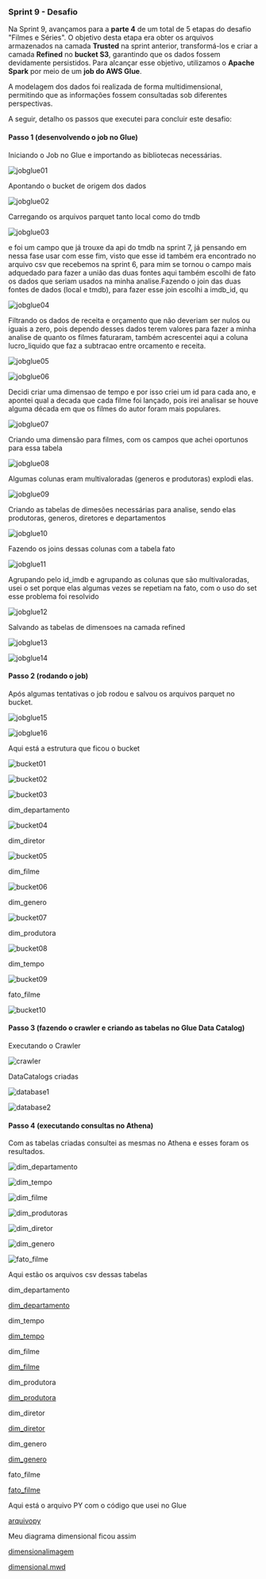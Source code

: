 ### Sprint 9 - Desafio

Na Sprint 9, avançamos para a **parte 4** de um total de 5 etapas do desafio "Filmes e Séries". O objetivo desta etapa era obter os arquivos armazenados na camada **Trusted** na sprint anterior, transformá-los e criar a camada **Refined** no **bucket S3**, garantindo que os dados fossem devidamente persistidos. Para alcançar esse objetivo, utilizamos o **Apache Spark** por meio de um **job do AWS Glue**.

A modelagem dos dados foi realizada de forma multidimensional, permitindo que as informações fossem consultadas sob diferentes perspectivas.

A seguir, detalho os passos que executei para concluir este desafio:

#### Passo 1 (desenvolvendo o job no Glue)

Iniciando o Job no Glue e importando as bibliotecas necessárias.

![jobglue01](../Evidencias/codigo/codigo01.png)

Apontando o bucket de origem dos dados 

![jobglue02](../Evidencias/codigo/codigo02.png)

Carregando os arquivos parquet tanto local como do tmdb

![jobglue03](../Evidencias/codigo/codigo03.png)

e foi um campo que já trouxe da api do tmdb na sprint 7, já pensando em nessa fase usar com esse fim, visto que esse id também era encontrado no arquivo csv que recebemos na sprint 6, para mim se tornou o campo mais adquedado para fazer a união das duas fontes aqui também escolhi de fato os dados que seriam usados na minha analise.Fazendo o join das duas fontes de dados (local e tmdb), para fazer esse join escolhi a imdb_id, qu

![jobglue04](../Evidencias/codigo/codigo04.png)

Filtrando os dados de receita e orçamento que não deveriam ser nulos ou iguais a zero, pois dependo desses dados terem valores para fazer a minha analise de quanto os filmes faturaram, também acrescentei aqui a coluna lucro_liquido que faz a subtracao entre orcamento e receita.

![jobglue05](../Evidencias/codigo/codigo05.png)

![jobglue06](../Evidencias/codigo/codigo06.png)

Decidi criar uma dimensao de tempo e por isso criei um id para cada ano, e apontei qual a decada que cada filme foi lançado, pois irei analisar se houve alguma década em que os filmes do autor foram mais populares.

 ![jobglue07](../Evidencias/codigo/codigo07.png)

Criando uma dimensão para filmes, com os campos que achei oportunos para essa tabela

![jobglue08](../Evidencias/codigo/codigo08.png)

Algumas colunas eram multivaloradas (generos e produtoras) explodi elas.

![jobglue09](../Evidencias/codigo/codigo09.png)

Criando as tabelas de dimesões necessárias para analise, sendo elas produtoras, generos, diretores e departamentos

![jobglue10](../Evidencias/codigo/codigo10.png)

Fazendo os joins dessas colunas com a tabela fato

![jobglue11](../Evidencias/codigo/codigo11.png)

Agrupando pelo id_imdb e agrupando as colunas que são multivaloradas, usei o set porque elas algumas vezes se repetiam na fato, com o uso do set esse problema foi resolvido 

![jobglue12](../Evidencias/codigo/codigo12.png)

Salvando as tabelas de dimensoes na camada refined 

![jobglue13](../Evidencias/codigo/codigo13.png)

![jobglue14](../Evidencias/codigo/codigo14.png)

#### Passo 2 (rodando o job)

Após algumas tentativas o job rodou e salvou os arquivos parquet no bucket.

![jobglue15](../Evidencias/crawler/glue02.png)

![jobglue16](../Evidencias/crawler/glue01.png)

Aqui está a estrutura que ficou o bucket 

![bucket01](../Evidencias/bucket/bucket01.png)

![bucket02](../Evidencias/bucket/bucket02.png)

![bucket03](../Evidencias/bucket/bucket03.png)

dim_departamento 

![bucket04](../Evidencias/bucket/bucket04.png)

dim_diretor

![bucket05](../Evidencias/bucket/bucket05.png)

dim_filme

![bucket06](../Evidencias/bucket/bucket06.png)

dim_genero

![bucket07](../Evidencias/bucket/bucket07.png)

dim_produtora

![bucket08](../Evidencias/bucket/bucket08.png)

dim_tempo

![bucket09](../Evidencias/bucket/bucket09.png)

fato_filme

![bucket10](../Evidencias/bucket/bucket10.png)


#### Passo 3 (fazendo o crawler e criando as tabelas no Glue Data Catalog)

Executando o Crawler 

![crawler](../Evidencias/crawler/crawler.png)

DataCatalogs criadas

![database1](../Evidencias/crawler/database.png)

![database2](../Evidencias/crawler/datacatalog.png)


#### Passo 4 (executando consultas no Athena)

Com as tabelas criadas consultei as mesmas no Athena e esses foram os resultados.

![dim_departamento](../Evidencias/athena/athenadepartamento.png)

![dim_tempo](../Evidencias/athena/athenatempo.png)

![dim_filme](../Evidencias/athena/athenafilme.png)

![dim_produtoras](../Evidencias/athena/athenaprodutora.png)

![dim_diretor](../Evidencias/athena/athenadiretor.png)

![dim_genero](../Evidencias/athena/athenagenero.png)

![fato_filme](../Evidencias/athena/athenafato.png)

Aqui estão os arquivos csv dessas tabelas 

dim_departamento

[dim_departamento](../Desafio/csvs%20tabelas/dim_departamento.csv)

dim_tempo 

[dim_tempo](../Desafio/csvs%20tabelas/dim_tempo.csv)

dim_filme 

[dim_filme](../Desafio/csvs%20tabelas/dim_filme.csv)

dim_produtora

[dim_produtora](../Desafio/csvs%20tabelas/dim_produtora.csv)

dim_diretor 

[dim_diretor](../Desafio/csvs%20tabelas/dim_diretor.csv)

dim_genero 

[dim_genero](../Desafio/csvs%20tabelas/dim_genero.csv)

fato_filme 

[fato_filme](../Desafio/csvs%20tabelas/fato_filme.csv)

Aqui está o arquivo PY com o código que usei no Glue 

[arquivopy](../Desafio/codigo%20glue/jobdesafio.py)

Meu diagrama dimensional ficou assim 

[dimensionalimagem](../Desafio/dimensional/dimensionlfinal.png)

[dimensional.mwd](../Desafio/dimensional/dimensionaldesafio.mwb)





